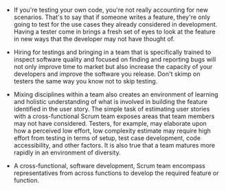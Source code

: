- If you're testing your own code, you're not really accounting for new scenarios. That's to say that if someone writes a feature, they're only going to test for the use cases they already considered in development. Having a tester come in brings a fresh set of eyes to look at the feature in new ways that the developer may not have thought of.

- Hiring for testings and bringing in a team that is specifically trained to inspect software quality and focused on finding and reporting bugs will not only improve time to market but also increase the capacity of your developers and improve the software you release. Don't skimp on testers the same way you know not to skip testing.

- Mixing disciplines within a team also creates an environment of learning and holistic understanding of what is involved in building the feature identified in the user story. The simple task of estimating user stories with a cross-functional Scrum team exposes areas that team members may not have considered. Testers, for example, may elaborate upon how a perceived low effort, low complexity estimate may require high effort from testing in terms of setup, test case development, code accessibility, and other factors. It is also true that a team matures more rapidly in an environment of diversity.

- A cross-functional, software development, Scrum team encompass representatives from across functions to develop the required feature or function.

